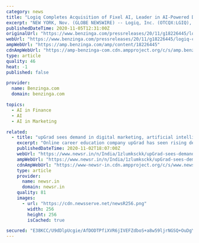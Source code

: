 ```yaml
---
category: news
title: "Logiq Completes Acquisition of Fixel AI, Leader in AI-Powered Digital Marketing Technology"
excerpt: "NEW YORK, Nov. (GLOBE NEWSWIRE) -- Logiq, Inc. (OTCQX:LGIQ), a global provider of award-winning eCommerce and Fintech solutions, has completed its previously"
publishedDateTime: 2020-11-05T12:31:00Z
originalUrl: "https://www.benzinga.com/pressreleases/20/11/g18226445/logiq-completes-acquisition-of-fixel-ai-leader-in-ai-powered-digital-marketing-technology"
webUrl: "https://www.benzinga.com/pressreleases/20/11/g18226445/logiq-completes-acquisition-of-fixel-ai-leader-in-ai-powered-digital-marketing-technology"
ampWebUrl: "https://amp.benzinga.com/amp/content/18226445"
cdnAmpWebUrl: "https://amp-benzinga-com.cdn.ampproject.org/c/s/amp.benzinga.com/amp/content/18226445"
type: article
quality: 46
heat: -1
published: false

provider:
  name: Benzinga.com
  domain: benzinga.com

topics:
  - AI in Finance
  - AI
  - AI in Marketing

related:
  - title: "upGrad sees demand in digital marketing, artificial intelligence, machine learning courses"
    excerpt: "Online career education company upGrad has seen rising demand for courses in the areas of Digital Marketing, Data Science, Machine Learning and Artifi"
    publishedDateTime: 2020-11-02T18:07:00Z
    webUrl: "https://www.newsr.in/n/India/1zlumksckk/upGrad-sees-demand-in-digital-marketing-artificial-intelligence.htm"
    ampWebUrl: "https://www.newsr.in/n/India/1zlumksckk/upGrad-sees-demand-in-digital-marketing-artificial-intelligence.htm"
    cdnAmpWebUrl: "https://www-newsr-in.cdn.ampproject.org/c/s/www.newsr.in/n/India/1zlumksckk/upGrad-sees-demand-in-digital-marketing-artificial-intelligence.htm"
    type: article
    provider:
      name: newsr.in
      domain: newsr.in
    quality: 81
    images:
      - url: "https://cdn.newsserve.net/newsR256.png"
        width: 256
        height: 256
        isCached: true

secured: "E38KCC/U9dDlpUcgie/AfDODTPfiXVR6jIVEFZdboS+a8w59ljrNGSQ+OuDgYUcfPO99+yPW02hey3Vf8zk+7PfysXN8j7+ABi+xcaj/uaczX9szkghd6C2qPm0pBuweLcp/IRW3NIyTQT/gu1EtmnPiDBblXBQ12qmjK+zYKBsTXOaLE8ZXDRpVz57dk/3xDD2qqJ7z+bHsfUoKDHR3Au+EPqH563Lc7YaiLeZppf2Qd9bNDIRJeKjo4djIYzSPCx1m1/m5hTML5HXjOBIKfZkQ7VrAbmumXIaJJ67kvZgMmG7aXm7aCPRjrUh3Dh63kAclT4xf2ZmGwmniP3j0I1iRntDXiXxTVxb+1soip/o=;zHjZqd0JHa+aWGtvA8ZkyQ=="
---
```


